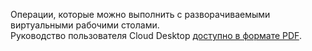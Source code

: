 Операции, которые можно выполнить с разворачиваемыми виртуальными рабочими столами.<br><info>Руководство пользователя Cloud Desktop [доступно в формате PDF](/ru/base/cloud-desktops/service-management/assets/Termidesk_user_guide_v_1_0.pdf "download").</info>